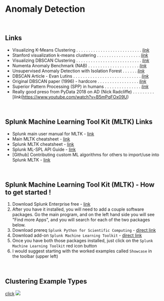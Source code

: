 Anomaly Detection
=================
<br>


Links 
-----

-  Visualizing K-Means Clustering . . . . . . . . . . . . . . . . . . . . . . . . . . . [*link*](https://www.naftaliharris.com/blog/visualizing-k-means-clustering/)
-  Stanford visualization k-means clustering . . . . . . . . . . . . . . . . . . [*link*](www.stanford.edu)
-  Visualizing DBSCAN Clustering . . . . . . . . . . . . . . . . . . . . . . . . . . . [*link*](https://www.naftaliharris.com/blog/visualizing-dbscan-clustering/)
-  Numenta Anomaly Benchmark (NAB)  . . . . . . . . . . . . . . . . . . . . . [*link*](https://github.com/numenta/NAB)
-  Unsupervised Anomaly Detection with Isolation Forest . . . . . . [*link*](https://www.youtube.com/watch?v=5p8B2Ikcw-k)
-  DBSCAN Article - Evan Lutins  . . . . . . . . . . . . . . . . . . . . . . . . . . . . [*link*](https://medium.com/@elutins/dbscan-what-is-it-when-to-use-it-how-to-use-it-8bd506293818)
-  Original DBSCAN paper (1996) - hardcore . . . . . . . . . . . . . . . . . [*link*](https://www.aaai.org/Papers/KDD/1996/KDD96-037.pdf)
-  Superior Pattern Processing (SPP) in humans . . . . . . . . . . . . . . . [*link*](https://www.frontiersin.org/articles/10.3389/fnins.2014.00265/full)
- Really good preso from PyData 2018 on AD (Nick Radcliffe) . . . . . . . . . [*link*(https://www.youtube.com/watch?v=B5mPqFOx09U)

<br>



Splunk Machine Learning Tool Kit (MLTK) Links
------------------------
-  Splunk main user manual for MLTK - [link](https://docs.splunk.com/Documentation/MLApp/latest/User/About)
-  Main MLTK cheatsheet - [link](https://www.splunk.com/pdfs/solution-guides/machine-learning-quick-ref-guide.pdf)
-  Splunk MLTK cheatsheet - [link](https://docs.splunk.com/images/e/ee/MLTKCheatSheet.pdf)
-  Splunk ML-SPL API Guide - [link](https://docs.splunk.com/Documentation/MLApp/latest/API/Introduction)
-  [Github] Contributing custom ML algorithms for others to import/use into Splunk MLTK  - [link](https://github.com/splunk/mltk-algo-contrib)




<br>




Splunk Machine Learning Tool Kit (MLTK) - How to get started ! 
---------------------------------------------

1. Download Splunk Enterprise free - [link](https://www.splunk.com/en_us/download/splunk-enterprise.html)
2. After you have it installed, you will need to add a couple software packages. Go the main program, and on the left hand side you will see "Find more Apps", and you will search for each of the two packages below. 
3. Download prereq `Splunk Python for Scientific Computing` - [direct link](https://splunkbase.splunk.com/app/2882/)
4. Download add-on `Splunk Machine Learning Toolkit` - [direct link](https://splunkbase.splunk.com/app/2890/)
5. Once you have both those packages installed, just click on the `Splunk Machine Learning Toolkit` red icon button
6. I would suggest starting with the worked examples called `Showcase` in the toolbar (upper left)



<br>



Clustering Example Types
------------------------
[click](https://scikit-learn.org/stable/modules/clustering.html)
![](https://scikit-learn.org/stable/_images/sphx_glr_plot_cluster_comparison_0011.png)
